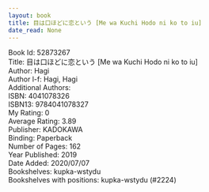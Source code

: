 ```yaml
---
layout: book
title: 目は口ほどに恋という [Me wa Kuchi Hodo ni ko to iu]
date_read: None
---
```


Book Id: 52873267<br />
Title: 目は口ほどに恋という [Me wa Kuchi Hodo ni ko to iu]<br />
Author: Hagi<br />
Author l-f: Hagi, Hagi<br />
Additional Authors: <br />
ISBN: 4041078326<br />
ISBN13: 9784041078327<br />
My Rating: 0<br />
Average Rating: 3.89<br />
Publisher: KADOKAWA<br />
Binding: Paperback<br />
Number of Pages: 162<br />
Year Published: 2019<br />
Date Added: 2020/07/07<br />
Bookshelves: kupka-wstydu<br />
Bookshelves with positions: kupka-wstydu (#2224)<br />

